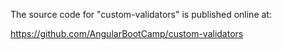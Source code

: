 The source code for "custom-validators" is published online at:

https://github.com/AngularBootCamp/custom-validators


